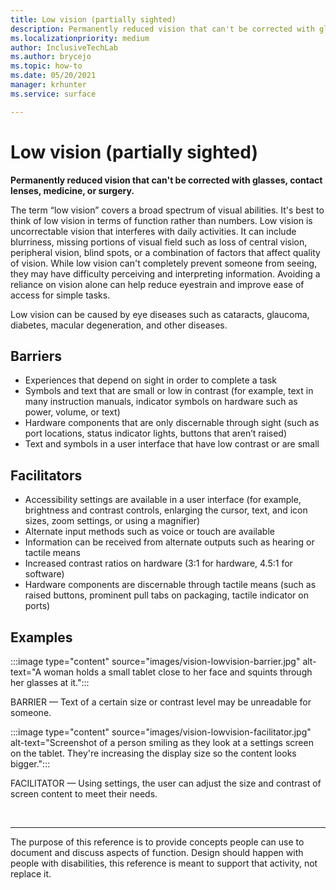 ```yaml
---
title: Low vision (partially sighted)
description: Permanently reduced vision that can't be corrected with glasses, contact lenses, medicine, or surgery.
ms.localizationpriority: medium
author: InclusiveTechLab
ms.author: brycejo 
ms.topic: how-to
ms.date: 05/20/2021
manager: krhunter
ms.service: surface

---
```


# Low vision (partially sighted)

**Permanently reduced vision that can't be corrected with glasses, contact lenses, medicine, or surgery.**

The term “low vision” covers a broad spectrum of visual abilities. It's best to think of low vision in terms of function rather than numbers. Low vision is uncorrectable vision that interferes with daily activities. It can include blurriness, missing portions of visual field such as loss of central vision, peripheral vision, blind spots, or a combination of factors that affect quality of vision. While low vision can't completely prevent someone from seeing, they may have difficulty perceiving and interpreting information. Avoiding a reliance on vision alone can help reduce eyestrain and improve ease of access for simple tasks.

Low vision can be caused by eye diseases such as cataracts, glaucoma, diabetes, macular degeneration, and other diseases.

## Barriers
* Experiences that depend on sight in order to complete a task
* Symbols and text that are small or low in contrast (for example, text in many instruction manuals, indicator symbols on hardware such as power, volume, or text)
* Hardware components that are only discernable through sight (such as port locations, status indicator lights, buttons that aren’t raised)
* Text and symbols in a user interface that have low contrast or are small

## Facilitators
* Accessibility settings are available in a user interface (for example, brightness and contrast controls, enlarging the cursor, text, and icon sizes, zoom settings, or using a magnifier)​
* Alternate input methods such as voice or touch are available​
* Information can be received from alternate outputs such as hearing or tactile means​
* Increased contrast ratios on hardware (3:1 for hardware, 4.5:1 for software)​
* Hardware components are discernable through tactile means (such as raised buttons, prominent pull tabs on packaging, tactile indicator on ports)​


## Examples

:::image type="content" source="images/vision-lowvision-barrier.jpg" alt-text="A woman holds a small tablet close to her face and squints through her glasses at it.":::

BARRIER — Text of a certain size or contrast level may be unreadable for someone.

:::image type="content" source="images/vision-lowvision-facilitator.jpg" alt-text="Screenshot of a person smiling as they look at a settings screen on the tablet. They're increasing the display size so the content looks bigger.":::

FACILITATOR — Using settings, the user can adjust the size and contrast of screen content to meet their needs. 

&nbsp;

[comment]: # (Footer statement)
___
The purpose of this reference is to provide concepts people can use to document and discuss aspects of function. Design should happen with people with disabilities, this reference is meant to support that activity, not replace it. 
